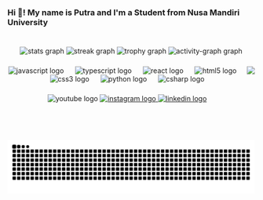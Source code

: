 <h3 align="left">Hi 👋! My name is Putra and I'm a Student from Nusa Mandiri University</h3>

###

<br clear="both">

<div align="center">
  <img src="https://github-readme-stats.vercel.app/api?username=PutraWijayaa&hide_title=false&hide_rank=false&show_icons=true&include_all_commits=true&count_private=true&disable_animations=false&theme=nightowl&locale=en&hide_border=false" height="150" alt="stats graph"  />
  <img src="https://camo.githubusercontent.com/54a04caa4dfee9b0ce980fe42654c01cff7c52d08d664f173da58c6d70e315f5/68747470733a2f2f73747265616b2d73746174732e64656d6f6c61622e636f6d3f757365723d507574726157696a61796161266c6f63616c653d656e266d6f64653d7765656b6c79267468656d653d64726163756c6126686964655f626f726465723d66616c736526626f726465725f7261646975733d35" height="150" alt="streak graph"  />
  <img src="https://github-profile-trophy.vercel.app?username=PutraWijayaa&" height="150" alt="trophy graph"  />
  <img src="https://github-readme-activity-graph.vercel.app/graph?username=PutraWijayaa&theme=redical&area=true" height="150" alt="activity-graph graph"  />
</div>

###

<img align="right" height="150" src="https://i.imgflip.com/65efzo.gif"  />

###

<div align="center">
  <img src="https://cdn.jsdelivr.net/gh/devicons/devicon/icons/javascript/javascript-original.svg" height="30" alt="javascript logo"  />
  <img width="15" />
  <img src="https://cdn.jsdelivr.net/gh/devicons/devicon/icons/typescript/typescript-original.svg" height="30" alt="typescript logo"  />
  <img width="15" />
  <img src="https://cdn.jsdelivr.net/gh/devicons/devicon/icons/react/react-original.svg" height="30" alt="react logo"  />
  <img width="15" />
  <img src="https://cdn.jsdelivr.net/gh/devicons/devicon/icons/html5/html5-original.svg" height="30" alt="html5 logo"  />
  <img width="15" />
  <img src="https://cdn.jsdelivr.net/gh/devicons/devicon/icons/css3/css3-original.svg" height="30" alt="css3 logo"  />
  <img width="15" />
  <img src="https://cdn.jsdelivr.net/gh/devicons/devicon/icons/python/python-original.svg" height="30" alt="python logo"  />
  <img width="15" />
  <img src="https://cdn.jsdelivr.net/gh/devicons/devicon/icons/csharp/csharp-original.svg" height="30" alt="csharp logo"  />
</div>

###

<div align="center">
  <img src="https://raw.githubusercontent.com/maurodesouza/profile-readme-generator/master/src/assets/icons/social/youtube/default.svg" width="50" height="35" alt="youtube logo"  />
  <a href="https://www.instagram.com/st.incc/" target="_blank">
    <img src="https://raw.githubusercontent.com/maurodesouza/profile-readme-generator/master/src/assets/icons/social/instagram/default.svg" width="50" height="35" alt="instagram logo"  />
  </a>
  <a href="https://www.linkedin.com/in/putra-wijaya-b5b8a41a7/" target="_blank">
    <img src="https://raw.githubusercontent.com/maurodesouza/profile-readme-generator/master/src/assets/icons/social/linkedin/default.svg" width="50" height="35" alt="linkedin logo"  />
  </a>
</div>

###

<br clear="both">

<img src="https://raw.githubusercontent.com/PutraWijayaa/PutraWijayaa/output/snake.svg" alt="Snake animation" />
<!-- <img src="https://raw.githubusercontent.com/tobiasmeyhoefer/tobiasmeyhoefer/output/github-snake.svg" alt="Snake animation" /> -->

###

